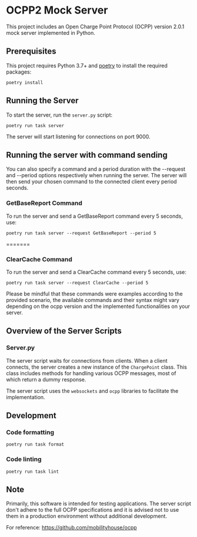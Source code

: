 # OCPP2 Mock Server

This project includes an Open Charge Point Protocol (OCPP) version 2.0.1 mock server implemented in Python.

## Prerequisites

This project requires Python 3.7+ and [poetry](https://python-poetry.org/) to install the required packages:

```shell
poetry install
```

## Running the Server

To start the server, run the `server.py` script:

```shell
poetry run task server
```

The server will start listening for connections on port 9000.

## Running the server with command sending

You can also specify a command and a period duration with the --request and --period options respectively when running the server. The server will then send your chosen command to the connected client every period seconds.

### GetBaseReport Command

To run the server and send a GetBaseReport command every 5 seconds, use:

```shell
poetry run task server --request GetBaseReport --period 5
```

=======

### ClearCache Command

To run the server and send a ClearCache command every 5 seconds, use:

```shell
poetry run task server --request ClearCache --period 5
```

Please be mindful that these commands were examples according to the provided scenario, the available commands and their syntax might vary depending on the ocpp version and the implemented functionalities on your server.

## Overview of the Server Scripts

### Server.py

The server script waits for connections from clients. When a client connects, the server creates a new instance of the `ChargePoint` class. This class includes methods for handling various OCPP messages, most of which return a dummy response.

The server script uses the `websockets` and `ocpp` libraries to facilitate the implementation.

## Development

### Code formatting

```shell
poetry run task format
```

### Code linting

```shell
poetry run task lint
```

## Note

Primarily, this software is intended for testing applications. The server script don't adhere to the full OCPP specifications and it is advised not to use them in a production environment without additional development.

For reference:
https://github.com/mobilityhouse/ocpp

